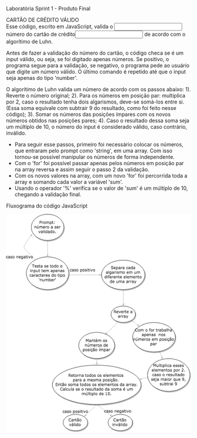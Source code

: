 Laboratória 
Sprint 1 - Produto Final

CARTÃO DE CRÉDITO VÁLIDO    
Esse código, escrito em JavaScript, valida o <input>número do cartão de crédito<input> de acordo com o algorítimo de Luhn.

Antes de fazer a validação do número do cartão, o código checa se é um input válido, ou seja, se foi digitado apenas números. Se positivo, o programa segue para a validação, se negativo, o programa pede ao usuário que digite um número válido. O último comando é repetido até que o input seja apenas do tipo 'number'.

O algorítimo de Luhn valida um número de acordo com os passos abaixo:
1). Reverte o número original;
2). Para os números em posição par: multiplica por 2, caso o resultado tenha dois algarismos, deve-se somá-los entre si. (Essa soma equivale com subtrair 9 do resultado, como foi feito nesse código);
3). Somar os números das posições ímpares com os novos números obtidos nas posições pares;
4). Caso o resultado dessa soma seja um múltiplo de 10, o número do input é considerado válido, caso contrário, inválido.

- Para seguir esse passos, primeiro foi necessário colocar os números, que entraram pelo prompt como 'string', em uma array. Com isso tornou-se possível manipular os números de forma independente.
- Com o 'for' foi possível passar apenas pelos números em posição par na array reversa e assim seguir o passo 2 da validação.
- Com os novos valores na array, com um novo 'for' foi percorrida toda a array e somando cada valor a variável 'sum'.
- Usando o operador '%' verifica se o valor de 'sum' é um múltiplo de 10, chegando a validação final. 

Fluxograma do código JavaScript

![fluxo](validCard.png)
